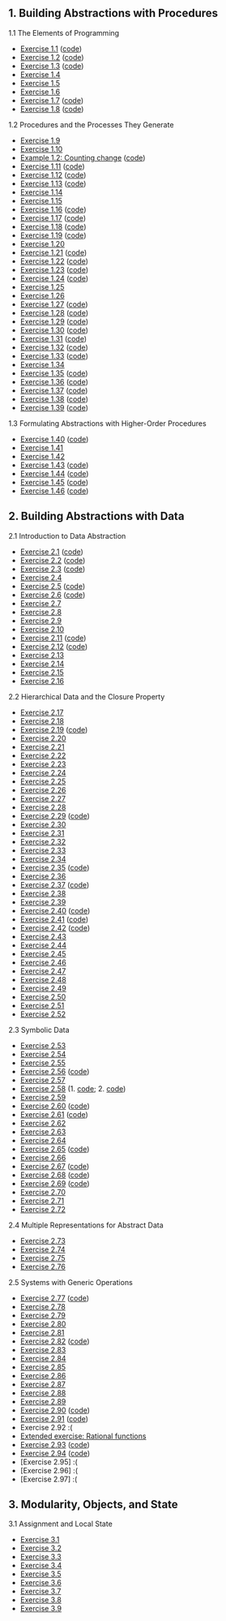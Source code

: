 ## 1. Building Abstractions with Procedures

1.1 The Elements of Programming

  * [Exercise 1.1](./Chapter%201/Exercise%201.01.md) ([code](../src/Chapter%201/Exercise%201.01.scm))
  * [Exercise 1.2](./Chapter%201/Exercise%201.02.md) ([code](../src/Chapter%201/Exercise%201.02.scm))
  * [Exercise 1.3](./Chapter%201/Exercise%201.03.md) ([code](../src/Chapter%201/Exercise%201.03.scm))
  * [Exercise 1.4](./Chapter%201/Exercise%201.04.md)
  * [Exercise 1.5](./Chapter%201/Exercise%201.05.md)
  * [Exercise 1.6](./Chapter%201/Exercise%201.06.md)
  * [Exercise 1.7](./Chapter%201/Exercise%201.07.md) ([code](../src/Chapter%201/Exercise%201.07.scm))
  * [Exercise 1.8](./Chapter%201/Exercise%201.08.md) ([code](../src/Chapter%201/Exercise%201.08.scm))

1.2 Procedures and the Processes They Generate

  * [Exercise 1.9](./Chapter%201/Exercise%201.09.md)
  * [Exercise 1.10](./Chapter%201/Exercise%201.10.md)
  * [Example 1.2: Counting change](./Chapter%201/Example%201.2:%20Counting%20change.md) ([code](../src/Chapter%201/Example%201.2:%20Counting%20change.scm))
  * [Exercise 1.11](./Chapter%201/Exercise%201.11.md) ([code](../src/Chapter%201/Exercise%201.11.scm))
  * [Exercise 1.12](./Chapter%201/Exercise%201.12.md) ([code](../src/Chapter%201/Exercise%201.12.scm))
  * [Exercise 1.13](./Chapter%201/Exercise%201.13.md) ([code](../src/Chapter%201/Exercise%201.13.scm))
  * [Exercise 1.14](./Chapter%201/Exercise%201.14.md)
  * [Exercise 1.15](./Chapter%201/Exercise%201.15.md)
  * [Exercise 1.16](./Chapter%201/Exercise%201.16.md) ([code](../src/Chapter%201/Exercise%201.16.scm))
  * [Exercise 1.17](./Chapter%201/Exercise%201.17.md) ([code](../src/Chapter%201/Exercise%201.17.scm))
  * [Exercise 1.18](./Chapter%201/Exercise%201.18.md) ([code](../src/Chapter%201/Exercise%201.18.scm))
  * [Exercise 1.19](./Chapter%201/Exercise%201.19.md) ([code](../src/Chapter%201/Exercise%201.19.scm))
  * [Exercise 1.20](./Chapter%201/Exercise%201.20.md)
  * [Exercise 1.21](./Chapter%201/Exercise%201.21.md) ([code](../src/Chapter%201/Exercise%201.21.scm))
  * [Exercise 1.22](./Chapter%201/Exercise%201.22.md) ([code](../src/Chapter%201/Exercise%201.22.scm))
  * [Exercise 1.23](./Chapter%201/Exercise%201.23.md) ([code](../src/Chapter%201/Exercise%201.23.scm))
  * [Exercise 1.24](./Chapter%201/Exercise%201.24.md) ([code](../src/Chapter%201/Exercise%201.24.scm))
  * [Exercise 1.25](./Chapter%201/Exercise%201.25.md)
  * [Exercise 1.26](./Chapter%201/Exercise%201.26.md)
  * [Exercise 1.27](./Chapter%201/Exercise%201.27.md) ([code](../src/Chapter%201/Exercise%201.27.scm))
  * [Exercise 1.28](./Chapter%201/Exercise%201.28.md) ([code](../src/Chapter%201/Exercise%201.28.scm))
  * [Exercise 1.29](./Chapter%201/Exercise%201.29.md) ([code](../src/Chapter%201/Exercise%201.29.scm))
  * [Exercise 1.30](./Chapter%201/Exercise%201.30.md) ([code](../src/Chapter%201/Exercise%201.30.scm))
  * [Exercise 1.31](./Chapter%201/Exercise%201.31.md) ([code](../src/Chapter%201/Exercise%201.31.scm))
  * [Exercise 1.32](./Chapter%201/Exercise%201.32.md) ([code](../src/Chapter%201/Exercise%201.32.scm))
  * [Exercise 1.33](./Chapter%201/Exercise%201.33.md) ([code](../src/Chapter%201/Exercise%201.33.scm))
  * [Exercise 1.34](./Chapter%201/Exercise%201.34.md)
  * [Exercise 1.35](./Chapter%201/Exercise%201.35.md) ([code](../src/Chapter%201/Exercise%201.35.scm))
  * [Exercise 1.36](./Chapter%201/Exercise%201.36.md) ([code](../src/Chapter%201/Exercise%201.36.scm))
  * [Exercise 1.37](./Chapter%201/Exercise%201.37.md) ([code](../src/Chapter%201/Exercise%201.37.scm))
  * [Exercise 1.38](./Chapter%201/Exercise%201.38.md) ([code](../src/Chapter%201/Exercise%201.38.scm))
  * [Exercise 1.39](./Chapter%201/Exercise%201.39.md) ([code](../src/Chapter%201/Exercise%201.39.scm))

1.3 Formulating Abstractions with Higher-Order Procedures

  * [Exercise 1.40](./Chapter%201/Exercise%201.40.md) ([code](../src/Chapter%201/Exercise%201.40.scm))
  * [Exercise 1.41](./Chapter%201/Exercise%201.41.md)
  * [Exercise 1.42](./Chapter%201/Exercise%201.42.md)
  * [Exercise 1.43](./Chapter%201/Exercise%201.43.md) ([code](../src/Chapter%201/Exercise%201.43.scm))
  * [Exercise 1.44](./Chapter%201/Exercise%201.44.md) ([code](../src/Chapter%201/Exercise%201.44.scm))
  * [Exercise 1.45](./Chapter%201/Exercise%201.45.md) ([code](../src/Chapter%201/Exercise%201.45.scm))
  * [Exercise 1.46](./Chapter%201/Exercise%201.46.md) ([code](../src/Chapter%201/Exercise%201.46.scm))

## 2. Building Abstractions with Data

2.1 Introduction to Data Abstraction

  * [Exercise 2.1](./Chapter%202/Exercise%202.01.md) ([code](../src/Chapter%202/Exercise%202.01.scm))
  * [Exercise 2.2](./Chapter%202/Exercise%202.02.md) ([code](../src/Chapter%202/Exercise%202.02.scm))
  * [Exercise 2.3](./Chapter%202/Exercise%202.03.md) ([code](../src/Chapter%202/Exercise%202.03.scm))
  * [Exercise 2.4](./Chapter%202/Exercise%202.04.md)
  * [Exercise 2.5](./Chapter%202/Exercise%202.05.md) ([code](../src/Chapter%202/Exercise%202.05.scm))
  * [Exercise 2.6](./Chapter%202/Exercise%202.06.md) ([code](../src/Chapter%202/Exercise%202.06.scm))
  * [Exercise 2.7](./Chapter%202/Exercise%202.07.md)
  * [Exercise 2.8](./Chapter%202/Exercise%202.08.md)
  * [Exercise 2.9](./Chapter%202/Exercise%202.09.md)
  * [Exercise 2.10](./Chapter%202/Exercise%202.10.md)
  * [Exercise 2.11](./Chapter%202/Exercise%202.11.md) ([code](../src/Chapter%202/Exercise%202.11.scm))
  * [Exercise 2.12](./Chapter%202/Exercise%202.12.md) ([code](../src/Chapter%202/Exercise%202.12.scm))
  * [Exercise 2.13](./Chapter%202/Exercise%202.13.md)
  * [Exercise 2.14](./Chapter%202/Exercise%202.14.md)
  * [Exercise 2.15](./Chapter%202/Exercise%202.15.md)
  * [Exercise 2.16](./Chapter%202/Exercise%202.16.md)

2.2  Hierarchical Data and the Closure Property

  * [Exercise 2.17](./Chapter%202/Exercise%202.17.md)
  * [Exercise 2.18](./Chapter%202/Exercise%202.18.md)
  * [Exercise 2.19](./Chapter%202/Exercise%202.19.md) ([code](../src/Chapter%202/Exercise%202.19.scm))
  * [Exercise 2.20](./Chapter%202/Exercise%202.20.md)
  * [Exercise 2.21](./Chapter%202/Exercise%202.21.md)
  * [Exercise 2.22](./Chapter%202/Exercise%202.22.md)
  * [Exercise 2.23](./Chapter%202/Exercise%202.23.md)
  * [Exercise 2.24](./Chapter%202/Exercise%202.24.md)
  * [Exercise 2.25](./Chapter%202/Exercise%202.25.md)
  * [Exercise 2.26](./Chapter%202/Exercise%202.26.md)
  * [Exercise 2.27](./Chapter%202/Exercise%202.27.md)
  * [Exercise 2.28](./Chapter%202/Exercise%202.28.md)
  * [Exercise 2.29](./Chapter%202/Exercise%202.29.md) ([code](../src/Chapter%202/Exercise%202.29.scm))
  * [Exercise 2.30](./Chapter%202/Exercise%202.30.md)
  * [Exercise 2.31](./Chapter%202/Exercise%202.31.md)
  * [Exercise 2.32](./Chapter%202/Exercise%202.32.md)
  * [Exercise 2.33](./Chapter%202/Exercise%202.33.md)
  * [Exercise 2.34](./Chapter%202/Exercise%202.34.md)
  * [Exercise 2.35](./Chapter%202/Exercise%202.35.md) ([code](../src/Chapter%202/Exercise%202.35.scm))
  * [Exercise 2.36](./Chapter%202/Exercise%202.36.md)
  * [Exercise 2.37](./Chapter%202/Exercise%202.37.md) ([code](../src/Chapter%202/Exercise%202.37.scm))
  * [Exercise 2.38](./Chapter%202/Exercise%202.38.md)
  * [Exercise 2.39](./Chapter%202/Exercise%202.39.md)
  * [Exercise 2.40](./Chapter%202/Exercise%202.40.md) ([code](../src/Chapter%202/Exercise%202.40.scm))
  * [Exercise 2.41](./Chapter%202/Exercise%202.41.md) ([code](../src/Chapter%202/Exercise%202.41.scm))
  * [Exercise 2.42](./Chapter%202/Exercise%202.42.md) ([code](../src/Chapter%202/Exercise%202.42.scm))
  * [Exercise 2.43](./Chapter%202/Exercise%202.43.md)
  * [Exercise 2.44](./Chapter%202/Exercise%202.44.md)
  * [Exercise 2.45](./Chapter%202/Exercise%202.45.md)
  * [Exercise 2.46](./Chapter%202/Exercise%202.46.md)
  * [Exercise 2.47](./Chapter%202/Exercise%202.47.md)
  * [Exercise 2.48](./Chapter%202/Exercise%202.48.md)
  * [Exercise 2.49](./Chapter%202/Exercise%202.49.md)
  * [Exercise 2.50](./Chapter%202/Exercise%202.50.md)
  * [Exercise 2.51](./Chapter%202/Exercise%202.51.md)
  * [Exercise 2.52](./Chapter%202/Exercise%202.52.md)

2.3  Symbolic Data

  * [Exercise 2.53](./Chapter%202/Exercise%202.53.md)
  * [Exercise 2.54](./Chapter%202/Exercise%202.54.md)
  * [Exercise 2.55](./Chapter%202/Exercise%202.55.md)
  * [Exercise 2.56](./Chapter%202/Exercise%202.56.md) ([code](../src/Chapter%202/Exercise%202.56.scm))
  * [Exercise 2.57](./Chapter%202/Exercise%202.57.md)
  * [Exercise 2.58](./Chapter%202/Exercise%202.58.md) (1. [code](../src/Chapter%202/Exercise%202.58.1.scm); 2. [code](../src/Chapter%202/Exercise%202.58.2.scm))
  * [Exercise 2.59](./Chapter%202/Exercise%202.59.md)
  * [Exercise 2.60](./Chapter%202/Exercise%202.60.md) ([code](../src/Chapter%202/Exercise%202.60.scm))
  * [Exercise 2.61](./Chapter%202/Exercise%202.61.md) ([code](../src/Chapter%202/Exercise%202.61.scm))
  * [Exercise 2.62](./Chapter%202/Exercise%202.62.md)
  * [Exercise 2.63](./Chapter%202/Exercise%202.63.md)
  * [Exercise 2.64](./Chapter%202/Exercise%202.64.md)
  * [Exercise 2.65](./Chapter%202/Exercise%202.65.md) ([code](../src/Chapter%202/Exercise%202.65.scm))
  * [Exercise 2.66](./Chapter%202/Exercise%202.66.md)
  * [Exercise 2.67](./Chapter%202/Exercise%202.67.md) ([code](../src/Chapter%202/Exercise%202.67.scm))
  * [Exercise 2.68](./Chapter%202/Exercise%202.68.md) ([code](../src/Chapter%202/Exercise%202.68.scm))
  * [Exercise 2.69](./Chapter%202/Exercise%202.69.md) ([code](../src/Chapter%202/Exercise%202.69.scm))
  * [Exercise 2.70](./Chapter%202/Exercise%202.70.md)
  * [Exercise 2.71](./Chapter%202/Exercise%202.71.md)
  * [Exercise 2.72](./Chapter%202/Exercise%202.72.md)

2.4 Multiple Representations for Abstract Data

  * [Exercise 2.73](./Chapter%202/Exercise%202.73.md)
  * [Exercise 2.74](./Chapter%202/Exercise%202.74.md)
  * [Exercise 2.75](./Chapter%202/Exercise%202.75.md)
  * [Exercise 2.76](./Chapter%202/Exercise%202.76.md)

2.5  Systems with Generic Operations

  * [Exercise 2.77](./Chapter%202/Exercise%202.77.md) ([code](../src/Chapter%202/Exercise%202.77.scm))
  * [Exercise 2.78](./Chapter%202/Exercise%202.78.md)
  * [Exercise 2.79](./Chapter%202/Exercise%202.79.md)
  * [Exercise 2.80](./Chapter%202/Exercise%202.80.md)
  * [Exercise 2.81](./Chapter%202/Exercise%202.81.md)
  * [Exercise 2.82](./Chapter%202/Exercise%202.82.md) ([code](../src/Chapter%202/Exercise%202.82.scm))
  * [Exercise 2.83](./Chapter%202/Exercise%202.83.md)
  * [Exercise 2.84](./Chapter%202/Exercise%202.84.md)
  * [Exercise 2.85](./Chapter%202/Exercise%202.85.md)
  * [Exercise 2.86](./Chapter%202/Exercise%202.86.md)
  * [Exercise 2.87](./Chapter%202/Exercise%202.87.md)
  * [Exercise 2.88](./Chapter%202/Exercise%202.88.md)
  * [Exercise 2.89](./Chapter%202/Exercise%202.89.md)
  * [Exercise 2.90](./Chapter%202/Exercise%202.90.md) ([code](../src/Chapter%202/Exercise%202.90.scm))
  * [Exercise 2.91](./Chapter%202/Exercise%202.91.md) ([code](../src/Chapter%202/Exercise%202.91.scm))
  * Exercise 2.92 :(
  * [Extended exercise: Rational functions](./Chapter%202/Extended%20exercise:%20Rational%20functions.md)
  * [Exercise 2.93](./Chapter%202/Exercise%202.93.md) ([code](../src/Chapter%202/Exercise%202.93.scm))
  * [Exercise 2.94](./Chapter%202/Exercise%202.94.md) ([code](../src/Chapter%202/Exercise%202.94.scm))
  * [Exercise 2.95] :(
  * [Exercise 2.96] :(
  * [Exercise 2.97] :(

## 3. Modularity, Objects, and State

3.1  Assignment and Local State

  * [Exercise 3.1](./Chapter%203/Exercise%203.1.md)
  * [Exercise 3.2](./Chapter%203/Exercise%203.2.md)
  * [Exercise 3.3](./Chapter%203/Exercise%203.3.md)
  * [Exercise 3.4](./Chapter%203/Exercise%203.4.md)
  * [Exercise 3.5](./Chapter%203/Exercise%203.5.md)
  * [Exercise 3.6](./Chapter%203/Exercise%203.6.md)
  * [Exercise 3.7](./Chapter%203/Exercise%203.7.md)
  * [Exercise 3.8](./Chapter%203/Exercise%203.8.md)
  * [Exercise 3.9](./Chapter%203/Exercise%203.9.md)

